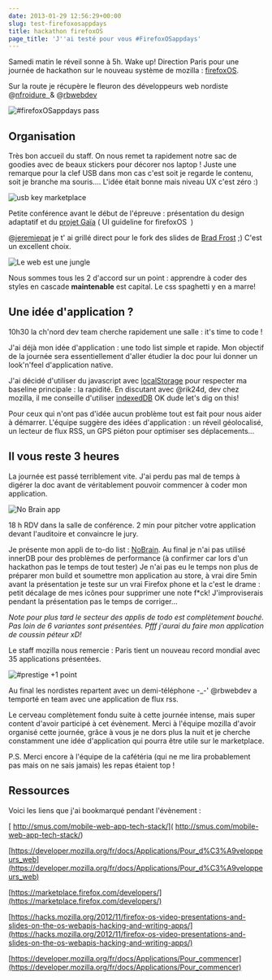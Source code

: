 ```yaml
---
date: 2013-01-29 12:56:29+00:00
slug: test-firefoxosappdays
title: hackathon firefoxOS
page_title: 'J''ai testé pour vous #FirefoxOSappdays'
---
```


Samedi matin le réveil sonne à 5h.
Wake up! Direction Paris pour une journée de hackathon sur le nouveau système de mozilla : [firefoxOS](http://fr.slideshare.net/nitot/firefox-os-appdays-paris-par-tristan-nitot-hack-learn-celebrate).

Sur la route je récupère le fleuron des développeurs web nordiste @[nfroidure  ](http://twitter.com/nfroidure)& @[rbwebdev](http://twitter.com/rbwebdev)

![#firefoxOSappdays pass](http://davidleuliette.com/wordPress/wp-content/uploads/2013/01/badge-224x300.jpg)

## Organisation

Très bon accueil du staff. On nous remet ta rapidement notre sac de goodies avec de beaux stickers pour décorer nos laptop !
Juste une remarque pour la clef USB dans mon cas c'est soit je regarde le contenu, soit je branche ma souris.... L'idée était bonne mais niveau UX c'est zéro :)

![usb key marketplace](http://davidleuliette.com/wordPress/wp-content/uploads/2013/01/firefox-marketplace-USB-212x300.jpg)

Petite conférence avant le début de l'épreuve : présentation du design adaptatif et du [projet Gaïa](https://github.com/GeekGrunge/gaia) ( UI guideline for firefoxOS  )

@[jeremiepat](http://twitter.com/jeremiepat) je t' ai grillé direct pour le fork des slides de [Brad Frost](http://www.slideshare.net/bradfrostweb/) ;) C'est un excellent choix.

![Le web est une jungle](http://davidleuliette.com/wordPress/wp-content/uploads/2013/01/mozilla-conf-300x263.jpg)

Nous sommes tous les 2 d'accord sur un point : apprendre à coder des styles en cascade **maintenable** est capital. Le css spaghetti y en a marre!


## Une idée d'application ?


10h30 la ch'nord dev team cherche rapidement une salle : it's time to code !

J'ai déjà mon idée d'application : une todo list simple et rapide. Mon objectif de la journée sera essentiellement d'aller étudier la doc pour lui donner un look'n'feel d'application native.

J'ai décidé d'utiliser du javascript avec [localStorage](https://developer.mozilla.org/en-US/docs/DOM/Storage) pour respecter ma baseline principale : la rapidité.
En discutant avec @rik24d, dev chez mozilla, il me conseille d'utiliser [indexedDB](https://developer.mozilla.org/en-US/docs/IndexedDB) OK dude let's dig on this!

Pour ceux qui n'ont pas d'idée aucun problème tout est fait pour nous aider à démarrer.
L'équipe suggère des idées d'application : un réveil géolocalisé, un lecteur de flux RSS, un GPS piéton pour optimiser ses déplacements...


## Il vous reste 3 heures


La journée est passé terriblement vite. J'ai perdu pas mal de temps à digérer la doc avant de véritablement pouvoir commencer à coder mon application.

![No Brain app](http://davidleuliette.com/wordPress/wp-content/uploads/2013/01/nobrain-app-224x300.jpg)

18 h RDV dans la salle de conférence.
2 min pour pitcher votre application devant l'auditoire et convaincre le jury.

Je présente mon appli de to-do list : [NoBrain](http://davidleuliette.com/nobrain/).
Au final je n'ai pas utilisé innerDB pour des problèmes de performance (à confirmer car lors d'un hackathon pas le temps de tout tester)
Je n'ai pas eu le temps non plus de préparer mon build et soumettre mon application au store, à vrai dire 5min avant la présentation je teste sur un vrai Firefox phone et la c'est le drame : petit décalage de mes icônes pour supprimer une note f*ck! J'improviserais pendant la présentation pas le temps de corriger...

_Note pour plus tard le secteur des applis de todo est complètement bouché. Pas loin de 6 variantes sont présentées. Pfff j'aurai du faire mon application de coussin péteur xD!_

Le staff mozilla nous remercie : Paris tient un nouveau record mondial avec 35 applications présentées.

![#prestige +1 point](http://davidleuliette.com/wordPress/wp-content/uploads/2013/01/applause-300x84.png)

Au final les nordistes repartent avec un demi-téléphone -_-' @rbwebdev a temporté en team avec une application de flux rss.

Le cerveau complètement fondu suite à cette journée intense, mais super content d'avoir participé à cet évènement.
Merci à l'équipe mozilla d'avoir organisé cette journée, grâce à vous je ne dors plus la nuit et je cherche constamment une idée d'application qui pourra être utile sur le marketplace.

P.S. Merci encore à l'équipe de la cafétéria (qui ne me lira probablement pas mais on ne sais jamais) les repas étaient top !


## Ressources


Voici les liens que j'ai bookmarqué pendant l'évènement :

[ http://smus.com/mobile-web-app-tech-stack/]( http://smus.com/mobile-web-app-tech-stack/)

[https://developer.mozilla.org/fr/docs/Applications/Pour_d%C3%A9veloppeurs_web](https://developer.mozilla.org/fr/docs/Applications/Pour_d%C3%A9veloppeurs_web)

[https://marketplace.firefox.com/developers/](https://marketplace.firefox.com/developers/)

[https://hacks.mozilla.org/2012/11/firefox-os-video-presentations-and-slides-on-the-os-webapis-hacking-and-writing-apps/](https://hacks.mozilla.org/2012/11/firefox-os-video-presentations-and-slides-on-the-os-webapis-hacking-and-writing-apps/)

[https://developer.mozilla.org/fr/docs/Applications/Pour_commencer](https://developer.mozilla.org/fr/docs/Applications/Pour_commencer)
